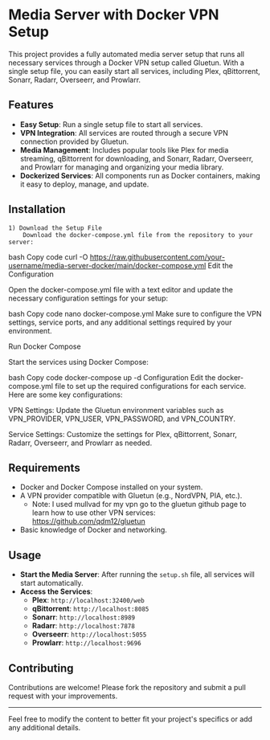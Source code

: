 # Media Server with Docker VPN Setup

This project provides a fully automated media server setup that runs all necessary services through a Docker VPN setup called Gluetun. With a single setup file, you can easily start all services, including Plex, qBittorrent, Sonarr, Radarr, Overseerr, and Prowlarr.

## Features

- **Easy Setup**: Run a single setup file to start all services.
- **VPN Integration**: All services are routed through a secure VPN connection provided by Gluetun.
- **Media Management**: Includes popular tools like Plex for media streaming, qBittorrent for downloading, and Sonarr, Radarr, Overseerr, and Prowlarr for managing and organizing your media library.
- **Dockerized Services**: All components run as Docker containers, making it easy to deploy, manage, and update.

## Installation

    1) Download the Setup File
        Download the docker-compose.yml file from the repository to your server:

bash
Copy code
curl -O https://raw.githubusercontent.com/your-username/media-server-docker/main/docker-compose.yml
Edit the Configuration

Open the docker-compose.yml file with a text editor and update the necessary configuration settings for your setup:

bash
Copy code
nano docker-compose.yml
Make sure to configure the VPN settings, service ports, and any additional settings required by your environment.

Run Docker Compose

Start the services using Docker Compose:

bash
Copy code
docker-compose up -d
Configuration
Edit the docker-compose.yml file to set up the required configurations for each service. Here are some key configurations:

VPN Settings: Update the Gluetun environment variables such as VPN_PROVIDER, VPN_USER, VPN_PASSWORD, and VPN_COUNTRY.

Service Settings: Customize the settings for Plex, qBittorrent, Sonarr, Radarr, Overseerr, and Prowlarr as needed.

## Requirements

- Docker and Docker Compose installed on your system.
- A VPN provider compatible with Gluetun (e.g., NordVPN, PIA, etc.).
    - Note: I used mullvad for my vpn go to the gluetun github page to learn how to use other VPN services: https://github.com/qdm12/gluetun
- Basic knowledge of Docker and networking.


## Usage

- **Start the Media Server**: After running the `setup.sh` file, all services will start automatically.
- **Access the Services**:
  - **Plex**: `http://localhost:32400/web`
  - **qBittorrent**: `http://localhost:8085`
  - **Sonarr**: `http://localhost:8989`
  - **Radarr**: `http://localhost:7878`
  - **Overseerr**: `http://localhost:5055`
  - **Prowlarr**: `http://localhost:9696`

## Contributing

Contributions are welcome! Please fork the repository and submit a pull request with your improvements.

---

Feel free to modify the content to better fit your project's specifics or add any additional details.
